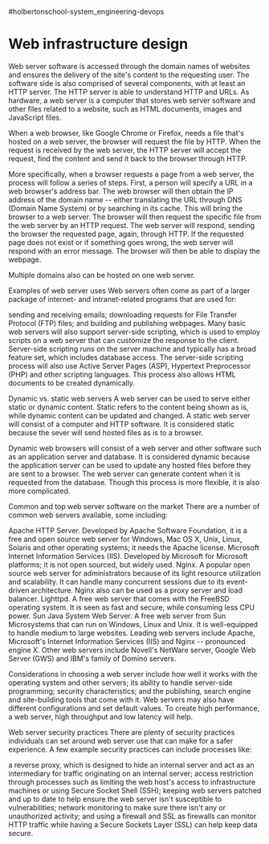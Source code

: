 #holbertonschool-system_engineering-devops

# Web infrastructure design

Web server software is accessed through the domain names of websites and ensures the delivery of the site's content to the requesting user. The software side is also comprised of several components, with at least an HTTP server. The HTTP server is able to understand HTTP and URLs. As hardware, a web server is a computer that stores web server software and other files related to a website, such as HTML documents, images and JavaScript files.

When a web browser, like Google Chrome or Firefox, needs a file that's hosted on a web server, the browser will request the file by HTTP. When the request is received by the web server, the HTTP server will accept the request, find the content and send it back to the browser through HTTP.

More specifically, when a browser requests a page from a web server, the process will follow a series of steps. First, a person will specify a URL in a web browser's address bar. The web browser will then obtain the IP address of the domain name -- either translating the URL through DNS (Domain Name System) or by searching in its cache. This will bring the browser to a web server. The browser will then request the specific file from the web server by an HTTP request. The web server will respond, sending the browser the requested page, again, through HTTP. If the requested page does not exist or if something goes wrong, the web server will respond with an error message. The browser will then be able to display the webpage.

Multiple domains also can be hosted on one web server.

Examples of web server uses
Web servers often come as part of a larger package of internet- and intranet-related programs that are used for:

sending and receiving emails;
downloading requests for File Transfer Protocol (FTP) files; and
building and publishing webpages.
Many basic web servers will also support server-side scripting, which is used to employ scripts on a web server that can customize the response to the client. Server-side scripting runs on the server machine and typically has a broad feature set, which includes database access. The server-side scripting process will also use Active Server Pages (ASP), Hypertext Preprocessor (PHP) and other scripting languages. This process also allows HTML documents to be created dynamically.

Dynamic vs. static web servers
A web server can be used to serve either static or dynamic content. Static refers to the content being shown as is, while dynamic content can be updated and changed. A static web server will consist of a computer and HTTP software. It is considered static because the sever will send hosted files as is to a browser.

Dynamic web browsers will consist of a web server and other software such as an application server and database. It is considered dynamic because the application server can be used to update any hosted files before they are sent to a browser. The web server can generate content when it is requested from the database. Though this process is more flexible, it is also more complicated.

Common and top web server software on the market
There are a number of common web servers available, some including:

Apache HTTP Server. Developed by Apache Software Foundation, it is a free and open source web server for Windows, Mac OS X, Unix, Linux, Solaris and other operating systems; it needs the Apache license.
Microsoft Internet Information Services (IIS). Developed by Microsoft for Microsoft platforms; it is not open sourced, but widely used.
Nginx. A popular open source web server for administrators because of its light resource utilization and scalability. It can handle many concurrent sessions due to its event-driven architecture. Nginx also can be used as a proxy server and load balancer.
Lighttpd. A free web server that comes with the FreeBSD operating system. It is seen as fast and secure, while consuming less CPU power.
Sun Java System Web Server. A free web server from Sun Microsystems that can run on Windows, Linux and Unix. It is well-equipped to handle medium to large websites.
Leading web servers include Apache, Microsoft's Internet Information Services (IIS) and Nginx -- pronounced engine X. Other web servers include Novell's NetWare server, Google Web Server (GWS) and IBM's family of Domino servers.

Considerations in choosing a web server include how well it works with the operating system and other servers; its ability to handle server-side programming; security characteristics; and the publishing, search engine and site-building tools that come with it. Web servers may also have different configurations and set default values. To create high performance, a web server, high throughput and low latency will help.

Web server security practices
There are plenty of security practices individuals can set around web server use that can make for a safer experience. A few example security practices can include processes like:

a reverse proxy, which is designed to hide an internal server and act as an intermediary for traffic originating on an internal server;
access restriction through processes such as limiting the web host's access to infrastructure machines or using Secure Socket Shell (SSH);
keeping web servers patched and up to date to help ensure the web server isn't susceptible to vulnerabilities;
network monitoring to make sure there isn't any or unauthorized activity; and
using a firewall and SSL as firewalls can monitor HTTP traffic while having a Secure Sockets Layer (SSL) can help keep data secure.
